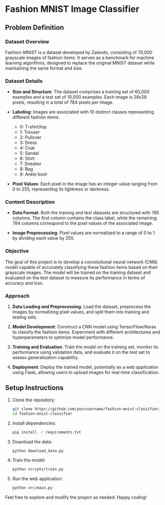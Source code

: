 # Fashion MNIST Image Classifier

## Problem Definition

### Dataset Overview

Fashion-MNIST is a dataset developed by Zalando, consisting of 70,000 grayscale images of fashion items. It serves as a benchmark for machine learning algorithms, designed to replace the original MNIST dataset while maintaining the same format and size.

### Dataset Details

- **Size and Structure**: The dataset comprises a training set of 60,000 examples and a test set of 10,000 examples. Each image is 28x28 pixels, resulting in a total of 784 pixels per image.
  
- **Labeling**: Images are associated with 10 distinct classes representing different fashion items:
  - 0: T-shirt/top
  - 1: Trouser
  - 2: Pullover
  - 3: Dress
  - 4: Coat
  - 5: Sandal
  - 6: Shirt
  - 7: Sneaker
  - 8: Bag
  - 9: Ankle boot

- **Pixel Values**: Each pixel in the image has an integer value ranging from 0 to 255, representing its lightness or darkness.

### Content Description

- **Data Format**: Both the training and test datasets are structured with 785 columns. The first column contains the class label, while the remaining 784 columns correspond to the pixel values of the associated image.
  
- **Image Preprocessing**: Pixel values are normalized to a range of 0 to 1 by dividing each value by 255.

### Objective

The goal of this project is to develop a convolutional neural network (CNN) model capable of accurately classifying these fashion items based on their grayscale images. The model will be trained on the training dataset and evaluated on the test dataset to measure its performance in terms of accuracy and loss.

### Approach

1. **Data Loading and Preprocessing**: Load the dataset, preprocess the images by normalizing pixel values, and split them into training and testing sets.
   
2. **Model Development**: Construct a CNN model using TensorFlow/Keras to classify the fashion items. Experiment with different architectures and hyperparameters to optimize model performance.

3. **Training and Evaluation**: Train the model on the training set, monitor its performance using validation data, and evaluate it on the test set to assess generalization capability.

4. **Deployment**: Deploy the trained model, potentially as a web application using Flask, allowing users to upload images for real-time classification.

## Setup Instructions

1. Clone the repository:
    ```bash
    git clone https://github.com/yourusername/fashion-mnist-classifier.git
    cd fashion-mnist-classifier
    ```

2. Install dependencies:
    ```bash
    pip install -r requirements.txt
    ```

3. Download the data:
    ```bash
    python download_data.py
    ```

4. Train the model:
    ```bash
    python scripts/train.py
    ```

5. Run the web application:
    ```bash
    python src/main.py
    ```

Feel free to explore and modify the project as needed. Happy coding!
